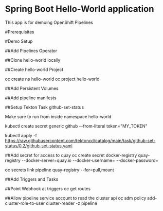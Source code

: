 # Spring Boot Hello-World application
This app is for demoing OpenShift Pipelines

#Prerequisites


#Demo Setup

##Add Pipelines Operator

##Clone hello-world locally

##Create hello-world Project

oc create ns hello-world
oc project hello-world

##Add Persistent Volumes

##Add pipeline manifests

##Setup Tekton Task github-set-status

Make sure to run from inside namespace hello-world

kubectl create secret generic github --from-literal token="MY_TOKEN" 

kubectl apply -f https://raw.githubusercontent.com/tektoncd/catalog/main/task/github-set-status/0.2/github-set-status.yaml

##Add secret for access to quay
oc create secret docker-registry quay-registry --docker-server=quay.io --docker-username=<username> --docker-password=<password>

oc secrets link pipeline quay-registry --for=pull,mount

##Add Triggers and Tasks

##Point Webhook at triggers
oc get routes

##Allow pipeline service account to read the cluster api
oc adm policy add-cluster-role-to-user cluster-reader -z pipeline
